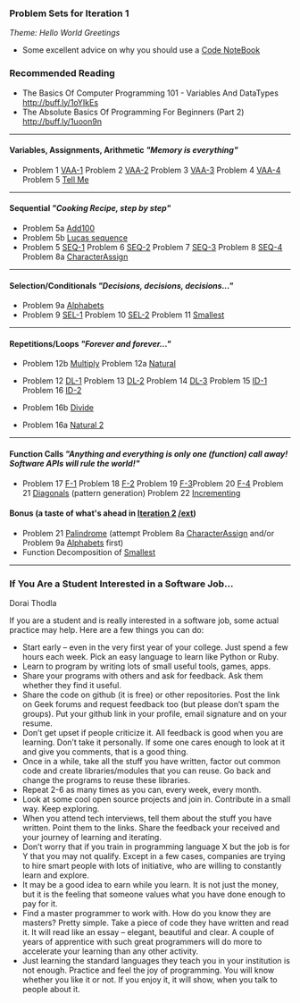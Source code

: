 ### Problem Sets for Iteration 1
_Theme: Hello World Greetings_
- Some excellent advice on why you should use a [Code NoteBook](docs/Java%20Rockstar.md)


### Recommended Reading 
- The Basics Of Computer Programming 101 - Variables And DataTypes http://buff.ly/1oYIkEs
- The Absolute Basics Of Programming For Beginners (Part 2) http://buff.ly/1uoon9n

---
#### Variables, Assignments, Arithmetic _"Memory is everything"_

- Problem 1 [VAA-1](https://cloudcoder.kgisl.com/cloudcoder/#exercise?c=26,p=940) Problem 2  [VAA-2](https://cloudcoder.kgisl.com/cloudcoder/#exercise?c=26,p=941) Problem 3 [VAA-3](https://cloudcoder.kgisl.com/cloudcoder/#exercise?c=26,p=943) Problem 4 [VAA-4](https://cloudcoder.kgisl.com/cloudcoder/#exercise?c=26,p=942) Problem 5 [Tell Me](https://cloudcoder.kgisl.com/cloudcoder/#exercise?c=26,p=962)

---
#### Sequential _"Cooking Recipe, step by step"_
- Problem 5a [Add100](https://cloudcoder.kgisl.com/cloudcoder/#exercise?c=28,p=1093)
- Problem 5b [Lucas sequence](https://cloudcoder.kgisl.com/cloudcoder/#exercise?c=7,p=1731)
- Problem 5 [SEQ-1](https://cloudcoder.kgisl.com/cloudcoder/#exercise?c=26,p=944) Problem 6 [SEQ-2](https://cloudcoder.kgisl.com/cloudcoder/#exercise?c=26,p=945) Problem 7 [SEQ-3](https://cloudcoder.kgisl.com/cloudcoder/#exercise?c=26,p=946) Problem 8 [SEQ-4](https://cloudcoder.kgisl.com/cloudcoder/#exercise?c=26,p=947)
  Problem 8a [CharacterAssign](https://cloudcoder.kgisl.com/cloudcoder/#exercise?c=26,p=1007)

---
#### Selection/Conditionals _"Decisions, decisions, decisions..."_
- Problem 9a [Alphabets](https://cloudcoder.kgisl.com/cloudcoder/#exercise?c=26,p=1096)
- Problem 9 [SEL-1](https://cloudcoder.kgisl.com/cloudcoder/#exercise?c=27,p=949) Problem 10 [SEL-2](https://cloudcoder.kgisl.com/cloudcoder/#exercise?c=27,p=948) 
  Problem 11 [Smallest](https://cloudcoder.kgisl.com/cloudcoder/#exercise?c=27,p=888) 

---
#### Repetitions/Loops _"Forever and forever..."_
- Problem 12b [Multiply](https://cloudcoder.kgisl.com/cloudcoder/#exercise?c=28,p=1094)
  Problem 12a [Natural](https://cloudcoder.kgisl.com/cloudcoder/#exercise?c=28,p=909) 
  
- Problem 12 [DL-1](https://cloudcoder.kgisl.com/cloudcoder/#exercise?c=28,p=950) Problem 13 [DL-2](https://cloudcoder.kgisl.com/cloudcoder/#exercise?c=28,p=951) Problem 14 [DL-3](https://cloudcoder.kgisl.com/cloudcoder/#exercise?c=28,p=952) Problem 15 [ID-1](https://cloudcoder.kgisl.com/cloudcoder/#exercise?c=28,p=953) Problem 16 [ID-2](https://cloudcoder.kgisl.com/cloudcoder/#exercise?c=28,p=954) 
- Problem 16b [Divide](https://cloudcoder.kgisl.com/cloudcoder/#exercise?c=28,p=1095)
- Problem 16a [Natural 2](https://cloudcoder.kgisl.com/cloudcoder/#exercise?c=28,p=961)

---
#### Function Calls _"Anything and everything is only one (function) call away! Software APIs will rule the world!"_
- Problem 17 [F-1](https://cloudcoder.kgisl.com/cloudcoder/#exercise?c=30,p=956) Problem 18 [F-2](https://cloudcoder.kgisl.com/cloudcoder/#exercise?c=30,p=955) Problem 19 [F-3](https://cloudcoder.kgisl.com/cloudcoder/#exercise?c=30,p=958)Problem 20 [F-4](https://cloudcoder.kgisl.com/cloudcoder/#exercise?c=30,p=959)
  Problem 21  [Diagonals](http://cloudcoder.kgkite.ac.in/cloudcoder/#exercise?c=67,p=1705) (pattern generation)
  Problem 22 [Incrementing](http://cloudcoder.kgkite.ac.in/cloudcoder/#exercise?c=30,p=3070)

#### Bonus (a taste of what's ahead in [Iteration 2](pset2.md) [ /ext](http://goo.gl/QJ5QUi))
- Problem 21 [Palindrome](https://cloudcoder.kgisl.com/cloudcoder/#exercise?c=29,p=960)
  (attempt   Problem 8a [CharacterAssign](https://cloudcoder.kgisl.com/cloudcoder/#exercise?c=26,p=1007) and/or Problem 9a [Alphabets](https://cloudcoder.kgisl.com/cloudcoder/#exercise?c=26,p=1096) first)
- Function Decomposition of [Smallest](https://cloudcoder.kgisl.com/cloudcoder/#exercise?c=30,p=1079)

---

### If You Are a Student Interested in a Software Job…
Dorai Thodla

If you are a student and is really interested in a software job,  some actual practice may help. Here are a few things you can do:

- Start early – even in the very first year of your college. Just spend a few hours each week.  Pick an easy language to learn like Python or Ruby.
- Learn to program  by writing lots of small useful tools, games, apps.
- Share your programs with others and ask for feedback. Ask them whether they find it useful.
- Share the code on github (it is free) or other repositories.  Post the link on Geek forums and request feedback too (but please don’t spam the groups). Put your github link in your profile, email signature and on your resume.
- Don’t get upset if people criticize it. All feedback is good when you are learning. Don’t take it personally. If some one cares enough to look at it and give you comments, that is a good thing.
- Once in a while, take all the stuff you have written, factor out common code and create libraries/modules that you can reuse. Go back and change the programs to reuse these libraries.
- Repeat 2-6  as many times as you can, every week, every month.
- Look at some cool open source projects and join in. Contribute in a small way. Keep exploring.
- When you attend tech interviews, tell them about the stuff you have written. Point them to the links. Share the feedback your received  and your journey of learning and iterating.
- Don’t worry that if you train in programming language X but the job is for Y that you may not qualify. Except in a few cases, companies are trying to hire smart people with lots of initiative, who are willing to constantly learn and explore.
- It may be a good idea to earn while you learn. It is not just the money, but it is the feeling that someone values what you have done enough to pay for it.
- Find a master programmer to work with.  How do you know they are masters? Pretty simple. Take a piece of code they have written and read it. It will read like an essay – elegant, beautiful and clear. A couple of years of apprentice with such great programmers will do more to accelerate your learning than any other activity.
- Just learning the standard languages they teach you in your institution is not enough. Practice and feel the joy of programming. You will know whether you like it or not.  If you enjoy it, it will show, when you talk to people about it.
